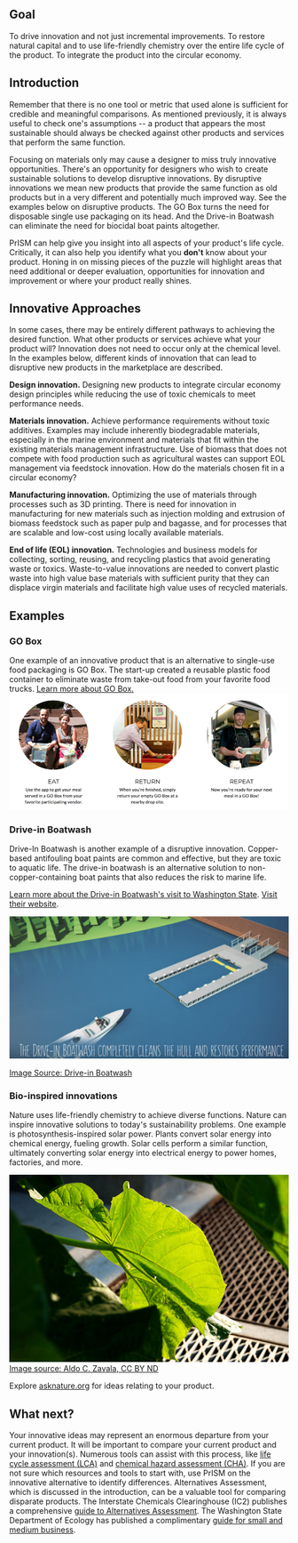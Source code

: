## Goal
To drive innovation and not just incremental improvements. To restore natural capital and to use life-friendly chemistry over the entire life cycle of the product. To integrate the product into the circular economy.

## Introduction

Remember that there is no one tool or metric that used alone is sufficient for credible and meaningful comparisons. As mentioned previously, it is always useful to check one's assumptions -- a product that appears the most sustainable should always be checked against other products and services that perform the same function. 

Focusing on materials only may cause a designer to miss truly innovative opportunities. There's an opportunity for designers who wish to create sustainable solutions to develop disruptive innovations. By disruptive innovations we mean new products that provide the same function as old products but in a very different and potentially much improved way. See the examples below on disruptive products. The GO Box turns the need for disposable single use packaging on its head. And the Drive-in Boatwash can eliminate the need for biocidal boat paints altogether. 

PrISM can help give you insight into all aspects of your product's life cycle. Critically, it can also help you identify what you **don't** know about your product. Honing in on missing pieces of the puzzle will highlight areas that need additional or deeper evaluation, opportunities for innovation and improvement or where your product really shines. 

## Innovative Approaches 
In some cases, there may be entirely different pathways to achieving the desired function. What other products or services achieve what your product will? Innovation does not need to occur only at the chemical level. In the examples below, different kinds of innovation that can lead to disruptive new products in the marketplace are described.

**Design innovation.** Designing new products to integrate circular economy design principles while reducing the use of toxic chemicals to meet performance needs. 

**Materials innovation.** Achieve performance requirements without toxic additives. Examples may include inherently biodegradable materials, especially in the marine environment and materials that fit within the existing materials management infrastructure. Use of biomass that does not compete with food production such as agricultural wastes can support EOL management via feedstock innovation. How do the materials chosen fit in a circular economy?

**Manufacturing innovation.** Optimizing the use of materials through processes such as 3D printing. There is need for innovation in manufacturing for new materials such as injection molding and extrusion of biomass feedstock such as paper pulp and bagasse, and for processes that are scalable and low-cost using locally available materials.

**End of life (EOL) innovation.** Technologies and business models for collecting, sorting, reusing, and recycling plastics that avoid generating waste or toxics. Waste-to-value innovations are needed to convert plastic waste into high value base materials with sufficient purity that they can displace virgin materials and facilitate high value uses of recycled materials.

## Examples

### GO Box
One example of an innovative product that is an alternative to single-use food packaging is GO Box. The start-up created a reusable plastic food container to eliminate waste from take-out food from your favorite food trucks. [Learn more about GO Box.]("https://www.goboxpdx.com")
![Eat, return, repeat! Use the app to get your meal served in a GO Box from your favorite participating vendor. When you're finished, simply return your empty GO Box at a nearby drop site. And now you're ready for your next meal in a GO Box!](https://raw.githubusercontent.com/NorthwestGreenChemistry/PrISM/develop/app/assets/6-whole-product/eat-return-repeat.png)

### Drive-in Boatwash
Drive-In Boatwash is another example of a disruptive innovation. Copper-based antifouling boat paints are common and effective, but they are toxic to aquatic life. The drive-in boatwash is an alternative solution to non-copper-containing boat paints that also reduces the risk to marine life.

[Learn more about the Drive-in Boatwash's visit to Washington State](https://www.northwestgreenchemistry.org/news/drive-in-boatwash-visits-washington-state). [Visit their website](https://driveinboatwash.com/en/).

![The boatwash is moored in the marina, and boats drive-in for automated bottom-hull cleaning.](https://raw.githubusercontent.com/NorthwestGreenChemistry/PrISM/develop/app/assets/6-whole-product/drive-in-boat-wash.png)

[Image Source: Drive-in Boatwash](http://driveinboatwash.com/en/how-it-works/)

### Bio-inspired innovations
Nature uses life-friendly chemistry to achieve diverse functions. Nature can inspire innovative solutions to today's sustainability problems. One example is photosynthesis-inspired solar power. Plants convert solar energy into chemical energy, fueling growth. Solar cells perform a similar function, ultimately converting solar energy into electrical energy to power homes, factories, and more.

![](https://raw.githubusercontent.com/NorthwestGreenChemistry/PrISM/develop/app/assets/6-whole-product/Leaf.jpg)
[Image source: Aldo C. Zavala, CC BY ND](https://asknature.org/strategy/photosynthesis-converts-solar-energy-into-chemical-energy/#jp-carousel-7098)

Explore [asknature.org](https://asknature.org/) for ideas relating to your product.

## What next?
Your innovative ideas may represent an enormous departure from your current product. It will be important to compare your current product and your innovation(s). Numerous tools can assist with this process, like [life cycle assessment (LCA)](https://github.com/NorthwestGreenChemistry/PrISM/blob/develop/app/content/resource6-life-cycle-assessment.md) and [chemical hazard assessment (CHA)](https://github.com/NorthwestGreenChemistry/PrISM/blob/develop/app/content/resource2-chemical-hazard-assessment.md). If you are not sure which resources and tools to start with, use PrISM on the innovative alternative to identify differences. Alternatives Assessment, which is discussed in the introduction, can be a valuable tool for comparing disparate products. The Interstate Chemicals Clearinghouse (IC2) publishes a comprehensive [guide to Alternatives Assessment](http://theic2.org/alternatives_assessment_guide). The Washington State Department of Ecology has published a complimentary [guide for small and medium business](https://fortress.wa.gov/ecy/publications/SummaryPages/1504002.html).  